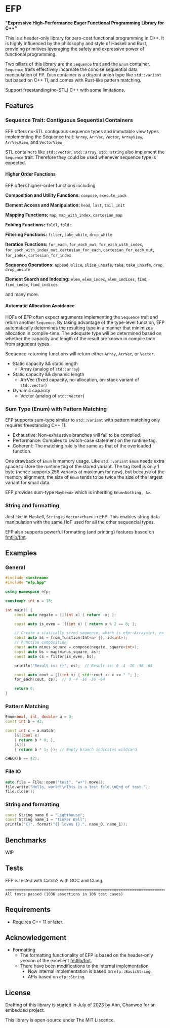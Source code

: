 # EFP

**"Expressive High-Performance Eager Functional Programming Library for C++"**

This is a header-only library for zero-cost functional programming in C++. It is highly influenced by the philosophy and style of Haskell and Rust, providing primitives leveraging the safety and expressive power of functional programming.

Two pillars of this library are the `Sequence` trait and the `Enum` container. `Sequence` traits effectively incarnate the concise sequential data manipulation of FP. `Enum` container is a disjoint union type like `std::variant` but based on C++ 11, and comes with Rust-like pattern matching. 

Support freestanding(no-STL) C++ with some limitations.

## Features

### Sequence Trait: Contiguous Sequential Containers
EFP offers no-STL contiguous sequence types and immutable view types implementing the Sequence trait: `Array`, `ArrVec`, `Vector`, `ArrayView`, `ArrVecView`, and `VectorView`

STL containers like `std::vector`, `std::array`, `std::string` also implement the `Sequence` trait. Therefore they could be used whenever sequence type is expected.

#### Higher Order Functions
EFP offers higher-order functions including   

**Composition and Utility Functions:** `compose`, `execute_pack`

**Element Access and Manipulation:** `head`, `last`, `tail`, `init`

**Mapping Functions:** `map`, `map_with_index`, `cartesian_map`

**Folding Functions:** `foldl`, `foldr`

**Filtering Functions:** `filter`, `take_while`, `drop_while`

**Iteration Functions:** `for_each`, `for_each_mut`, `for_each_with_index`, `for_each_with_index_mut`, `cartesian_for_each`, `cartesian_for_each_mut`, `for_index`, `cartesian_for_index`

**Sequence Operations:** `append`, `slice`, `slice_unsafe`, `take`, `take_unsafe`, `drop`, `drop_unsafe`

**Element Search and Indexing:** `elem`, `elem_index`, `elem_indices`, `find`, `find_index`, `find_indices`

and many more.

#### Automatic Allocation Avoidance
HOFs of EFP often expect arguments implementing the `Sequence` trait and return another `Sequence`. By taking advantage of the type-level function, EFP automatically determines the resulting type in a manner that minimizes allocation in compile-time. The adequate type will be determined based on whether the capacity and length of the result are known in compile time from argument types.

Sequence-returning functions will return either `Array`, `ArrVec`, or `Vector`.

- Static capacity && static length
  - Array (analog of `std::array`)
- Static capacity && dynamic length
  - ArrVec (fixed capacity, no-allocation, on-stack variant of `std::vector`)
- Dynamic capacity
  - Vector (analog of `std::vector`)

### Sum Type (Enum) with Pattern Matching

EFP supports sum-type similar to `std::variant` with pattern matching only requires freestanding C++ 11. 

- Exhaustive: Non-exhaustive branches will fail to be compiled.
- Performance: Compiles to switch-case statement on the runtime tag. 
- Coherent: The matching rule is the same as that of the overloaded function.
  
One drawback of `Enum` is memory usage. Like `std::variant` `Enum` needs extra space to store the runtime tag of the stored variant. The tag itself is only 1 byte (hence supports 256 variants at maximum for now), but because of the memory alignment, the size of `Enum` tends to be twice the size of the largest variant for small data.

EFP provides sum-type `Maybe<A>` which is inheriting `Enum<Nothing, A>`. 

### String and formatting
Just like in Haskell, `String` is `Vector<char>` in EFP. This enables string data manipulation with the same HoF used for all the other sequencial types. 

EFP also supports powerful formatting (and printing) features based on [fmtlib/fmt](https://github.com/fmtlib/fmt).

## Examples
### General
```cpp
#include <iostream>
#include "efp.hpp"

using namespace efp;

constexpr int n = 10;

int main() {
    const auto negate = [](int x) { return -x; };

    const auto is_even = [](int x) { return x % 2 == 0; };

    // Create a statically sized sequence, which is efp::Array<int, n> with identity function
    const auto as = from_function(Int<n> {}, id<int>);
    // Function composition
    const auto minus_square = compose(negate, square<int>);
    const auto bs = map(minus_square, as);
    const auto cs = filter(is_even, bs);

    println("Result is: {}", cs);  // Result is: 0 -4 -16 -36 -64

    const auto cout = [](int x) { std::cout << x << " "; };
    for_each(cout, cs);  // 0 -4 -16 -36 -64

    return 0;
}
```

### Pattern Matching
```cpp
Enum<bool, int, double> a = 0;
const int b = 42;

const int c = a.match(
    [&](bool x)
    { return b * 0; },
    [&]()                       
    { return b * 1; }); // Empty branch indicates wildcard

CHECK(b == 42);
```

### File IO
```c++
auto file = File::open("test", "w+").move();
file.write("Hello, world!\nThis is a test file.\nEnd of test.");
file.close();
```

### String and formatting
```cpp
const String name_0 = "Lighthouse";
const String name_1 = "Tinker Bell";
println("{}", format("{} loves {}.", name_0, name_1));
``` 

## Benchmarks
WIP

## Tests
EFP is tested with Catch2 with GCC and Clang.
```
===============================================================================
All tests passed (1036 assertions in 106 test cases)
```

## Requirements

- Requires C++ 11 or later.

## Acknowledgement
- Formatting
  - The formatting functionality of EFP is based on the header-only version of the excellent [fmtlib/fmt](https://github.com/fmtlib/fmt).
  - There have been modifications to the internal implementation 
    - Now internal implementation is based on `efp::BasicString`.
    - APIs based on `efp::String`.
  
  
## License

Drafting of this library is started in July of 2023 by Ahn, Chanwoo for an embedded project. 

This library is open-source under The MIT Liscence.